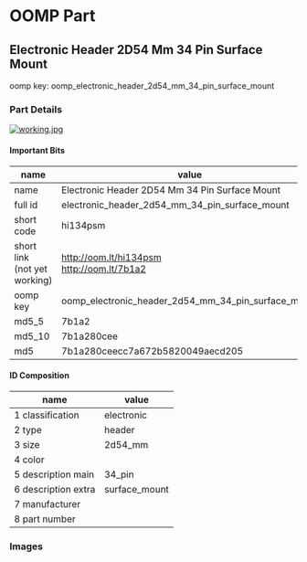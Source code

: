 # OOMP Part  
## Electronic Header 2D54 Mm 34 Pin Surface Mount  
  
oomp key: oomp_electronic_header_2d54_mm_34_pin_surface_mount  
  
### Part Details  
  
[![working.jpg](working_600.jpg)](working.jpg)  
  
#### Important Bits  
| name | value | 
| --- | --- | 
| name | Electronic Header 2D54 Mm 34 Pin Surface Mount | 
| full id | electronic_header_2d54_mm_34_pin_surface_mount | 
| short code | hi134psm | 
| short link<br>(not yet working) | http://oom.lt/hi134psm<br>http://oom.lt/7b1a2 | 
| oomp key | oomp_electronic_header_2d54_mm_34_pin_surface_mount | 
| md5_5 | 7b1a2 | 
| md5_10 | 7b1a280cee | 
| md5 | 7b1a280ceecc7a672b5820049aecd205 | 
#### ID Composition  
| name | value | 
| --- | --- | 
| 1 classification | electronic | 
| 2 type | header | 
| 3 size | 2d54_mm | 
| 4 color |  | 
| 5 description main | 34_pin | 
| 6 description extra | surface_mount | 
| 7 manufacturer |  | 
| 8 part number |  | 
### Images  
